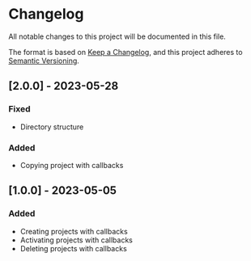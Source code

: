 # Changelog

All notable changes to this project will be documented in this file.

The format is based on [Keep a Changelog](https://keepachangelog.com/en/1.0.0/),
and this project adheres to [Semantic Versioning](https://semver.org/spec/v2.0.0.html).

## [2.0.0] - 2023-05-28

### Fixed
- Directory structure

### Added
- Copying project with callbacks

## [1.0.0] - 2023-05-05

### Added
- Creating projects with callbacks
- Activating projects with callbacks
- Deleting projects with callbacks
